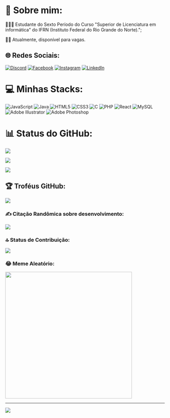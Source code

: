 
# 💫 Sobre mim:

  

👨🏻‍🎓 Estudante do Sexto Período do Curso "Superior de Licenciatura em informática" do IFRN (Instituto Federal do Rio Grande do Norte).";

👨‍💼 Atualmente, disponível para vagas.

  
  

## 🌐 Redes Sociais:

[![Discord](https://img.shields.io/badge/Discord-%237289DA.svg?logo=discord&logoColor=white)](https://discord.gg/allysonlipe) [![Facebook](https://img.shields.io/badge/Facebook-%231877F2.svg?logo=Facebook&logoColor=white)](https://facebook.com/allysonlipe) [![Instagram](https://img.shields.io/badge/Instagram-%23E4405F.svg?logo=Instagram&logoColor=white)](https://instagram.com/allysonlipe) [![LinkedIn](https://img.shields.io/badge/LinkedIn-%230077B5.svg?logo=linkedin&logoColor=white)](https://linkedin.com/in/allysonlipe)

  

# 💻 Minhas Stacks:

![JavaScript](https://img.shields.io/badge/javascript-%23323330.svg?style=for-the-badge&logo=javascript&logoColor=%23F7DF1E) ![Java](https://img.shields.io/badge/java-%23ED8B00.svg?style=for-the-badge&logo=openjdk&logoColor=white) ![HTML5](https://img.shields.io/badge/html5-%23E34F26.svg?style=for-the-badge&logo=html5&logoColor=white) ![CSS3](https://img.shields.io/badge/css3-%231572B6.svg?style=for-the-badge&logo=css3&logoColor=white) ![C](https://img.shields.io/badge/c-%2300599C.svg?style=for-the-badge&logo=c&logoColor=white) ![PHP](https://img.shields.io/badge/php-%23777BB4.svg?style=for-the-badge&logo=php&logoColor=white) ![React](https://img.shields.io/badge/react-%2320232a.svg?style=for-the-badge&logo=react&logoColor=%2361DAFB) ![MySQL](https://img.shields.io/badge/mysql-%2300000f.svg?style=for-the-badge&logo=mysql&logoColor=white) ![Adobe Illustrator](https://img.shields.io/badge/adobe%20illustrator-%23FF9A00.svg?style=for-the-badge&logo=adobe%20illustrator&logoColor=white) ![Adobe Photoshop](https://img.shields.io/badge/adobe%20photoshop-%2331A8FF.svg?style=for-the-badge&logo=adobe%20photoshop&logoColor=white)

# 📊  Status do GitHub:

![](https://github-readme-stats.vercel.app/api?username=allysonlipe&theme=vue-dark&hide_border=false&include_all_commits=true&count_private=true)<br/>

![](https://github-readme-streak-stats.herokuapp.com/?user=allysonlipe&theme=vue-dark&hide_border=false)<br/>

![](https://github-readme-stats.vercel.app/api/top-langs/?username=allysonlipe&theme=vue-dark&hide_border=false&include_all_commits=true&count_private=true&layout=compact)

  

## 🏆  Troféus GitHub:

![](https://github-profile-trophy.vercel.app/?username=allysonlipe&theme=dracula&no-frame=true&no-bg=true&margin-w=4)

  

### ✍️ Citação Randômica sobre desenvolvimento:

![](https://quotes-github-readme.vercel.app/api?type=horizontal&theme=merko)

  

### 🔝 Status de Contribuição: 

![](https://github-contributor-stats.vercel.app/api?username=allysonlipe&limit=5&theme=algolia&combine_all_yearly_contributions=true)

  

### 😂 Meme Aleatório:

<img  src='https://randommeme-five.vercel.app/'  style="height: 400px;"/>

  

---

[![](https://visitcount.itsvg.in/api?id=allysonlipe&icon=0&color=8)](https://visitcount.itsvg.in)

  

<!-- Proudly created with GPRM ( https://gprm.itsvg.in ) -->